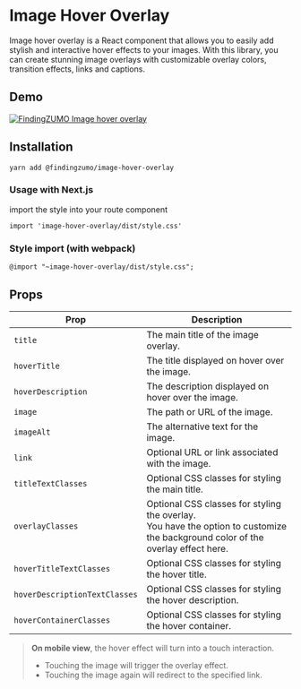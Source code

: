 # Image Hover Overlay
Image hover overlay is a React component that allows you to easily add stylish and interactive hover effects to your images. With this library, you can create stunning image overlays with customizable overlay colors, transition effects, links and captions.

## Demo

[![FindingZUMO Image hover overlay](https://s11.gifyu.com/images/SuUxM.gif)](https://gifyu.com/image/SuUxM)

## Installation
```
yarn add @findingzumo/image-hover-overlay
```

### Usage with Next.js
import the style into your route component
```
import 'image-hover-overlay/dist/style.css'
```
### Style import (with webpack)
```
@import "~image-hover-overlay/dist/style.css";
```

## Props

| Prop                           | Description                                       |
|------------------------------- |-------------------------------------------------- |
| `title`                        | The main title of the image overlay.               |
| `hoverTitle`                   | The title displayed on hover over the image.       |
| `hoverDescription`             | The description displayed on hover over the image. |
| `image`                        | The path or URL of the image.                      |
| `imageAlt`                     | The alternative text for the image.                |
| `link`                         | Optional URL or link associated with the image.         |
| `titleTextClasses`             | Optional CSS classes for styling the main title.   |
| `overlayClasses`               | Optional CSS classes for styling the overlay. <br/> You have the option to customize the background color of the overlay effect here.  |
| `hoverTitleTextClasses`        | Optional CSS classes for styling the hover title.   |
| `hoverDescriptionTextClasses`  | Optional CSS classes for styling the hover description. |
| `hoverContainerClasses`        | Optional CSS classes for styling the hover container. |

>**On mobile view**, the hover effect will turn into a touch interaction.
>- Touching the image will trigger the overlay effect.
>- Touching the image again will redirect to the specified link.

<br/>
<script type='text/javascript' src='https://storage.ko-fi.com/cdn/widget/Widget_2.js'></script><script type='text/javascript'>kofiwidget2.init('Buy me a coffee', '#ff9500', 'Q5Q2M17WJ');kofiwidget2.draw();</script> 
